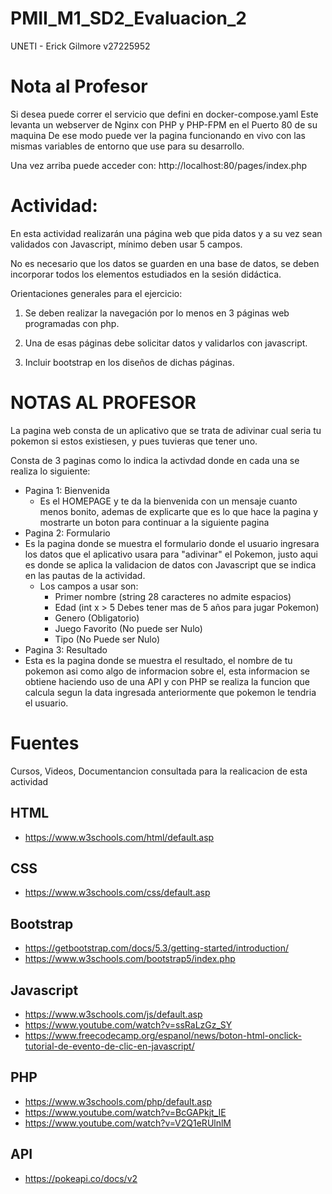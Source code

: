 # PMII_M1_SD2_Evaluacion_2
UNETI - Erick Gilmore v27225952

# Nota al Profesor

Si desea puede correr el servicio que defini en docker-compose.yaml
Este levanta un webserver de Nginx con PHP y PHP-FPM en el Puerto 80 de su maquina
De ese modo puede ver la pagina funcionando en vivo con las mismas variables de entorno que use para su desarrollo.

Una vez arriba puede acceder con: 
http://localhost:80/pages/index.php

# Actividad:
En esta actividad realizarán una página web que pida datos y a su vez sean validados con Javascript, mínimo deben usar 5 campos.

No es necesario que los datos se guarden en una base de datos, se deben incorporar todos los elementos estudiados en la sesión didáctica. 

Orientaciones generales para el ejercicio:

1. Se deben realizar la navegación por lo menos en  3 páginas web programadas con php.

2. Una de esas páginas debe solicitar datos y validarlos con javascript.

3. Incluir bootstrap en los diseños de dichas páginas.

# NOTAS AL PROFESOR

La pagina web consta de un aplicativo que se trata de adivinar cual seria tu pokemon si estos existiesen, y pues tuvieras que tener uno.

Consta de 3 paginas como lo indica la activdad donde en cada una se realiza lo siguiente:

- Pagina 1: Bienvenida
  - Es el HOMEPAGE y te da la bienvenida con un mensaje cuanto menos bonito, ademas de explicarte que es lo que hace la pagina y mostrarte un boton para continuar a la siguiente pagina
- Pagina 2: Formulario
 - Es la pagina donde se muestra el formulario donde el usuario ingresara los datos que el aplicativo usara para "adivinar" el Pokemon, justo aqui es donde se aplica la validacion de datos con Javascript que se indica en las pautas de la actividad.
    - Los campos a usar son:
      - Primer nombre (string 28 caracteres no admite espacios)
      - Edad (int x > 5 Debes tener mas de 5 años para jugar Pokemon)
      - Genero (Obligatorio)
      - Juego Favorito (No puede ser Nulo)
      - Tipo (No Puede ser Nulo)
- Pagina 3: Resultado
 - Esta es la pagina donde se muestra el resultado, el nombre de tu pokemon asi como algo de informacion sobre el, esta informacion se obtiene haciendo uso de una API y con PHP se realiza la funcion que calcula segun la data ingresada anteriormente que pokemon le tendria el usuario.

# Fuentes
Cursos, Videos, Documentancion consultada para la realicacion de esta actividad

## HTML
- https://www.w3schools.com/html/default.asp
## CSS 
- https://www.w3schools.com/css/default.asp
## Bootstrap
- https://getbootstrap.com/docs/5.3/getting-started/introduction/
- https://www.w3schools.com/bootstrap5/index.php
## Javascript
- https://www.w3schools.com/js/default.asp
- https://www.youtube.com/watch?v=ssRaLzGz_SY
- https://www.freecodecamp.org/espanol/news/boton-html-onclick-tutorial-de-evento-de-clic-en-javascript/
## PHP
- https://www.w3schools.com/php/default.asp
- https://www.youtube.com/watch?v=BcGAPkjt_IE
- https://www.youtube.com/watch?v=V2Q1eRUlnlM
## API
- https://pokeapi.co/docs/v2
